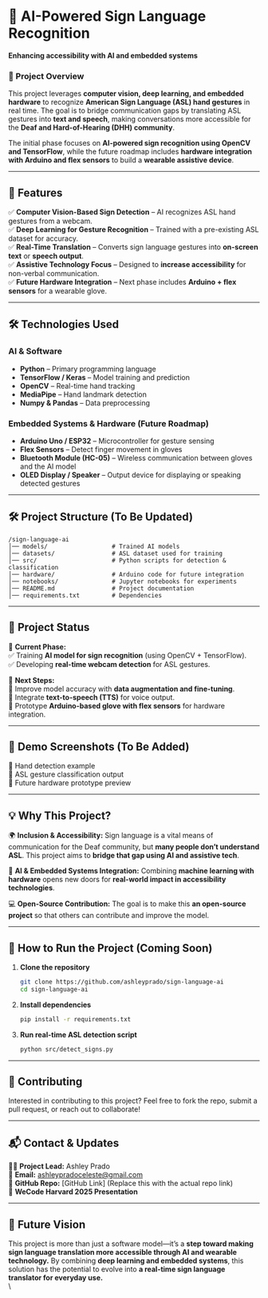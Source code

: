 # **👐 AI-Powered Sign Language Recognition**  
**Enhancing accessibility with AI and embedded systems**  

### **🚀 Project Overview**  
This project leverages **computer vision, deep learning, and embedded hardware** to recognize **American Sign Language (ASL) hand gestures** in real time. The goal is to bridge communication gaps by translating ASL gestures into **text and speech**, making conversations more accessible for the **Deaf and Hard-of-Hearing (DHH) community**.  

The initial phase focuses on **AI-powered sign recognition using OpenCV and TensorFlow**, while the future roadmap includes **hardware integration with Arduino and flex sensors** to build a **wearable assistive device**.

---

## **🔹 Features**  
✅ **Computer Vision-Based Sign Detection** – AI recognizes ASL hand gestures from a webcam.  
✅ **Deep Learning for Gesture Recognition** – Trained with a pre-existing ASL dataset for accuracy.  
✅ **Real-Time Translation** – Converts sign language gestures into **on-screen text** or **speech output**.  
✅ **Assistive Technology Focus** – Designed to **increase accessibility** for non-verbal communication.  
✅ **Future Hardware Integration** – Next phase includes **Arduino + flex sensors** for a wearable glove.  

---

## **🛠️ Technologies Used**  
### **AI & Software**  
- **Python** – Primary programming language  
- **TensorFlow / Keras** – Model training and prediction  
- **OpenCV** – Real-time hand tracking  
- **MediaPipe** – Hand landmark detection  
- **Numpy & Pandas** – Data preprocessing  

### **Embedded Systems & Hardware (Future Roadmap)**  
- **Arduino Uno / ESP32** – Microcontroller for gesture sensing  
- **Flex Sensors** – Detect finger movement in gloves  
- **Bluetooth Module (HC-05)** – Wireless communication between gloves and the AI model  
- **OLED Display / Speaker** – Output device for displaying or speaking detected gestures  

---

## **🛠️ Project Structure (To Be Updated)**  
```
/sign-language-ai
│── models/                  # Trained AI models  
│── datasets/                # ASL dataset used for training  
│── src/                     # Python scripts for detection & classification  
│── hardware/                # Arduino code for future integration  
│── notebooks/               # Jupyter notebooks for experiments  
│── README.md                # Project documentation  
│── requirements.txt         # Dependencies  
```

---

## **🚧 Project Status**  
📌 **Current Phase:**  
✅ Training **AI model for sign recognition** (using OpenCV + TensorFlow).  
✅ Developing **real-time webcam detection** for ASL gestures.  

📌 **Next Steps:**  
🔹 Improve model accuracy with **data augmentation and fine-tuning**.  
🔹 Integrate **text-to-speech (TTS)** for voice output.  
🔹 Prototype **Arduino-based glove with flex sensors** for hardware integration.  

---

## **📸 Demo Screenshots (To Be Added)**  
🔹 Hand detection example  
🔹 ASL gesture classification output  
🔹 Future hardware prototype preview  

---

## **💡 Why This Project?**  
🌍 **Inclusion & Accessibility:** Sign language is a vital means of communication for the Deaf community, but **many people don’t understand ASL**. This project aims to **bridge that gap using AI and assistive tech**.  

🔬 **AI & Embedded Systems Integration:** Combining **machine learning with hardware** opens new doors for **real-world impact in accessibility technologies**.  

💻 **Open-Source Contribution:** The goal is to make this **an open-source project** so that others can contribute and improve the model.  

---

## **📌 How to Run the Project (Coming Soon)**  
1. **Clone the repository**  
   ```bash
   git clone https://github.com/ashleyprado/sign-language-ai
   cd sign-language-ai
   ```
2. **Install dependencies**  
   ```bash
   pip install -r requirements.txt
   ```
3. **Run real-time ASL detection script**  
   ```bash
   python src/detect_signs.py
   ```

---

## **🤝 Contributing**  
Interested in contributing to this project? Feel free to fork the repo, submit a pull request, or reach out to collaborate!  

---

## **📬 Contact & Updates**  
👩‍💻 **Project Lead:** Ashley Prado  
📩 **Email:** ashleypradoceleste@gmail.com  
🔗 **GitHub Repo:** [GitHub Link] (Replace this with the actual repo link)  
📌 **WeCode Harvard 2025 Presentation**  

---

## **🌟 Future Vision**  
This project is more than just a software model—it’s a **step toward making sign language translation more accessible through AI and wearable technology.** By combining **deep learning and embedded systems**, this solution has the potential to evolve into **a real-time sign language translator for everyday use.**  
\
